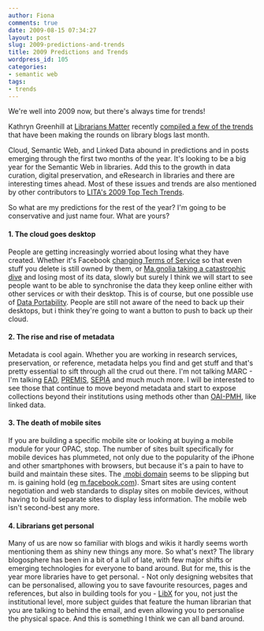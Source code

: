 ```yaml
---
author: Fiona
comments: true
date: 2009-08-15 07:34:27
layout: post
slug: 2009-predictions-and-trends
title: 2009 Predictions and Trends
wordpress_id: 105
categories:
- semantic web
tags:
- trends
---
```


We're well into 2009 now, but there's always time for trends!

Kathryn Greenhill at [Librarians Matter](http://librariansmatter.com/) recently [compiled a few of the trends](http://librariansmatter.com/blog/2009/01/13/technology-trends-in-libraries-2009/) that have been making the rounds on library blogs last month.

Cloud, Semantic Web, and Linked Data abound in predictions and in posts emerging through the first two months of the year. It's looking to be a big year for the Semantic Web in libraries. Add this to the growth in data curation, digital preservation, and eResearch in libraries and there are interesting times ahead. Most of these issues and trends are also mentioned by other contributors to [LITA's 2009 Top Tech Trends](http://litablog.org/category/top-technology-trends/).

So what are my predictions for the rest of the year? I'm going to be conservative and just name four. What are yours?


#### 1. The cloud goes desktop


People are getting increasingly worried about losing what they have created. Whether it's Facebook [changing Terms of Service](http://www.facebook.com/terms.php) so that even stuff you delete is still owned by them, or [Ma.gnolia taking a catastrophic dive](http://ma.gnolia.com/) and losing most of its data, slowly but surely I think we will start to see people want to be able to synchronise the data they keep online either with other services or with their desktop. This is of course, but one possible use of [Data Portability](http://www.dataportability.org/). People are still not aware of the need to back up their desktops, but i think they're going to want a button to push to back up their cloud.


#### 2. The rise and rise of metadata


Metadata is cool again. Whether you are working in research services, preservation, or reference, metadata helps you find and get stuff and that's pretty essential to sift through all the crud out there. I'm not talking MARC - I'm talking [EAD](http://www.loc.gov/ead/), [PREMIS](http://www.loc.gov/standards/premis/), [SEPIA](http://www.knaw.nl/CFdata/haveandhold/links01.cfm?descriptor=600) and much much more. I will be interested to see those that continue to move beyond metadata and start to expose collections beyond their institutions using methods other than [OAI-PMH](http://www.openarchives.org/OAI/openarchivesprotocol.html), like linked data.


#### 3. The death of mobile sites


If you are building a specific mobile site or looking at buying a mobile module for your OPAC, stop. The number of sites built specifically for mobile devices has plummeted, not only due to the popularity of the iPhone and other smartphones with browsers, but because it's a pain to have to build and maintain these sites. The [.mobi domain](http://mtld.mobi/) seems to be slipping but m. is gaining hold (eg [m.facebook.com](http://m.facebook.com)). Smart sites are using content negotiation and web standards to display sites on mobile devices, without having to build separate sites to display less information. The mobile web isn't second-best any more.


#### 4. Librarians get personal 


Many of us are now so familiar with blogs and wikis it hardly seems worth mentioning them as shiny new things any more. So what's next? The library blogosphere has been in a bit of a lull of late, with few major shifts or emerging technologies for everyone to band around. But for me, this is the year more libraries have to get personal. - Not only designing websites that can be personalised, allowing you to save favourite resources, pages and references, but also in building tools for you - [LibX](http://www.libx.org/) for you, not just the institutional level, more subject guides that feature the human librarian that you are talking to behind the email, and even allowing you to personalise the physical space. And this is something I think we can all band around.
